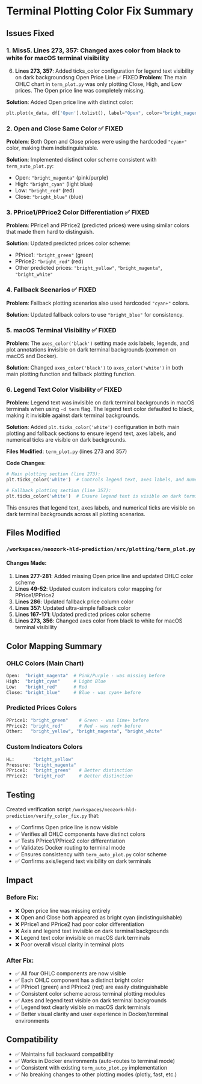 # Terminal Plotting Color Fix Summary

## Issues Fixed

### 1. Miss5. **Lines 273, 357**: Changed axes color from black to white for macOS terminal visibility
6. **Lines 273, 357**: Added ticks_color configuration for legend text visibility on dark backgroundsng Open Price Line ✅ FIXED
**Problem**: The main OHLC chart in `term_plot.py` was only plotting Close, High, and Low prices. The Open price line was completely missing.

**Solution**: Added Open price line with distinct color:
```python
plt.plot(x_data, df['Open'].tolist(), label="Open", color="bright_magenta")
```

### 2. Open and Close Same Color ✅ FIXED  
**Problem**: Both Open and Close prices were using the hardcoded `"cyan+"` color, making them indistinguishable.

**Solution**: Implemented distinct color scheme consistent with `term_auto_plot.py`:
- Open: `"bright_magenta"` (pink/purple)
- High: `"bright_cyan"` (light blue)  
- Low: `"bright_red"` (red)
- Close: `"bright_blue"` (blue)

### 3. PPrice1/PPrice2 Color Differentiation ✅ FIXED
**Problem**: PPrice1 and PPrice2 (predicted prices) were using similar colors that made them hard to distinguish.

**Solution**: Updated predicted prices color scheme:
- PPrice1: `"bright_green"` (green)
- PPrice2: `"bright_red"` (red)  
- Other predicted prices: `"bright_yellow"`, `"bright_magenta"`, `"bright_white"`

### 4. Fallback Scenarios ✅ FIXED
**Problem**: Fallback plotting scenarios also used hardcoded `"cyan+"` colors.

**Solution**: Updated fallback colors to use `"bright_blue"` for consistency.

### 5. macOS Terminal Visibility ✅ FIXED
**Problem**: The `axes_color('black')` setting made axis labels, legends, and plot annotations invisible on dark terminal backgrounds (common on macOS and Docker).

**Solution**: Changed `axes_color('black')` to `axes_color('white')` in both main plotting function and fallback plotting function.

### 6. Legend Text Color Visibility ✅ FIXED
**Problem**: Legend text was invisible on dark terminal backgrounds in macOS terminals when using `-d term` flag. The legend text color defaulted to black, making it invisible against dark terminal backgrounds.

**Solution**: Added `plt.ticks_color('white')` configuration in both main plotting and fallback sections to ensure legend text, axes labels, and numerical ticks are visible on dark backgrounds.

**Files Modified**: `term_plot.py` (lines 273 and 357)

**Code Changes**:
```python
# Main plotting section (line 273):
plt.ticks_color('white')  # Controls legend text, axes labels, and numerical ticks

# Fallback plotting section (line 357):
plt.ticks_color('white')  # Ensure legend text is visible on dark terminal backgrounds
```

This ensures that legend text, axes labels, and numerical ticks are visible on dark terminal backgrounds across all plotting scenarios.

## Files Modified

### `/workspaces/neozork-hld-prediction/src/plotting/term_plot.py`

#### Changes Made:
1. **Lines 277-281**: Added missing Open price line and updated OHLC color scheme
2. **Lines 49-52**: Updated custom indicators color mapping for PPrice1/PPrice2  
3. **Lines 286**: Updated fallback price column color
4. **Lines 357**: Updated ultra-simple fallback color
5. **Lines 167-171**: Updated predicted prices color scheme
6. **Lines 273, 356**: Changed axes color from black to white for macOS terminal visibility

## Color Mapping Summary

### OHLC Colors (Main Chart)
```python
Open:  "bright_magenta"  # Pink/Purple - was missing before
High:  "bright_cyan"     # Light Blue  
Low:   "bright_red"      # Red
Close: "bright_blue"     # Blue - was cyan+ before
```

### Predicted Prices Colors  
```python
PPrice1: "bright_green"    # Green - was lime+ before
PPrice2: "bright_red"      # Red - was red+ before  
Other:   "bright_yellow", "bright_magenta", "bright_white"
```

### Custom Indicators Colors
```python
HL:       "bright_yellow"   
Pressure: "bright_magenta"
PPrice1:  "bright_green"   # Better distinction
PPrice2:  "bright_red"     # Better distinction
```

## Testing

Created verification script `/workspaces/neozork-hld-prediction/verify_color_fix.py` that:
- ✅ Confirms Open price line is now visible
- ✅ Verifies all OHLC components have distinct colors
- ✅ Tests PPrice1/PPrice2 color differentiation  
- ✅ Validates Docker routing to terminal mode
- ✅ Ensures consistency with `term_auto_plot.py` color scheme
- ✅ Confirms axis/legend text visibility on dark terminals

## Impact

### Before Fix:
- ❌ Open price line was missing entirely
- ❌ Open and Close both appeared as bright cyan (indistinguishable)
- ❌ PPrice1 and PPrice2 had poor color differentiation
- ❌ Axis and legend text invisible on dark terminal backgrounds
- ❌ Legend text color invisible on macOS dark terminals
- ❌ Poor overall visual clarity in terminal plots

### After Fix:
- ✅ All four OHLC components are now visible
- ✅ Each OHLC component has a distinct bright color
- ✅ PPrice1 (green) and PPrice2 (red) are easily distinguishable
- ✅ Consistent color scheme across terminal plotting modules
- ✅ Axes and legend text visible on dark terminal backgrounds  
- ✅ Legend text clearly visible on macOS dark terminals
- ✅ Better visual clarity and user experience in Docker/terminal environments

## Compatibility

- ✅ Maintains full backward compatibility
- ✅ Works in Docker environments (auto-routes to terminal mode)
- ✅ Consistent with existing `term_auto_plot.py` implementation
- ✅ No breaking changes to other plotting modes (plotly, fast, etc.)
